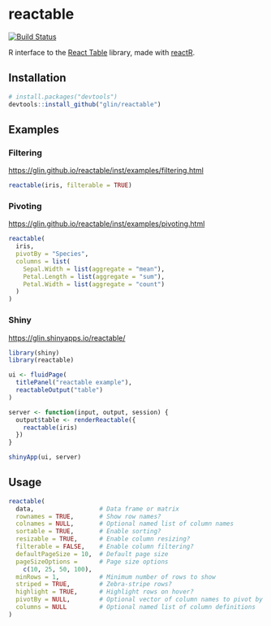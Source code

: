 # reactable

[![Build Status](https://travis-ci.com/glin/reactable.svg?branch=master)](https://travis-ci.com/glin/reactable)

R interface to the [React Table](https://github.com/tannerlinsley/react-table) library,
made with [reactR](https://github.com/react-R/reactR).

## Installation

```r
# install.packages("devtools")
devtools::install_github("glin/reactable")
```

## Examples

### Filtering
https://glin.github.io/reactable/inst/examples/filtering.html

```r
reactable(iris, filterable = TRUE)
```

### Pivoting
https://glin.github.io/reactable/inst/examples/pivoting.html

```r
reactable(
  iris,
  pivotBy = "Species",
  columns = list(
    Sepal.Width = list(aggregate = "mean"),
    Petal.Length = list(aggregate = "sum"),
    Petal.Width = list(aggregate = "count")
  )
)
```

### Shiny
https://glin.shinyapps.io/reactable/

```r
library(shiny)
library(reactable)

ui <- fluidPage(
  titlePanel("reactable example"),
  reactableOutput("table")
)

server <- function(input, output, session) {
  output$table <- renderReactable({
    reactable(iris)
  })
}

shinyApp(ui, server)
```

## Usage
```r
reactable(
  data,                  # Data frame or matrix
  rownames = TRUE,       # Show row names?
  colnames = NULL,       # Optional named list of column names
  sortable = TRUE,       # Enable sorting?
  resizable = TRUE,      # Enable column resizing?
  filterable = FALSE,    # Enable column filtering?
  defaultPageSize = 10,  # Default page size
  pageSizeOptions =      # Page size options
    c(10, 25, 50, 100),  
  minRows = 1,           # Minimum number of rows to show
  striped = TRUE,        # Zebra-stripe rows?
  highlight = TRUE,      # Highlight rows on hover?
  pivotBy = NULL,        # Optional vector of column names to pivot by
  columns = NULL         # Optional named list of column definitions
)
```
